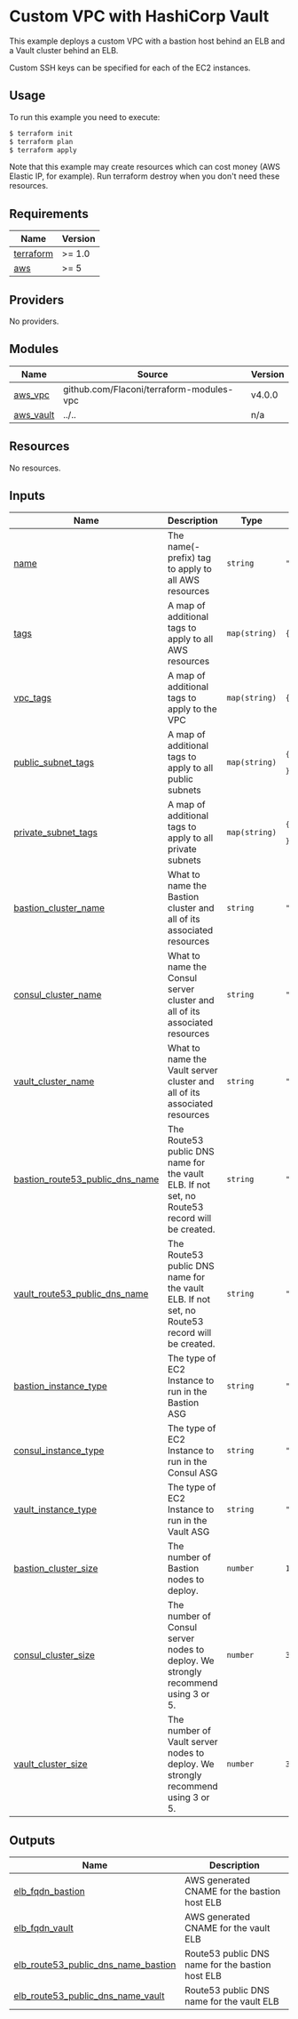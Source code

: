 # Custom VPC with HashiCorp Vault

This example deploys a custom VPC with a bastion host behind an ELB and a Vault cluster behind an
ELB.

Custom SSH keys can be specified for each of the EC2 instances.

## Usage

To run this example you need to execute:

```bash
$ terraform init
$ terraform plan
$ terraform apply
```

Note that this example may create resources which can cost money (AWS Elastic IP, for example). Run terraform destroy when you don't need these resources.

<!-- BEGINNING OF PRE-COMMIT-TERRAFORM DOCS HOOK -->
## Requirements

| Name | Version |
|------|---------|
| <a name="requirement_terraform"></a> [terraform](#requirement\_terraform) | >= 1.0 |
| <a name="requirement_aws"></a> [aws](#requirement\_aws) | >= 5 |

## Providers

No providers.

## Modules

| Name | Source | Version |
|------|--------|---------|
| <a name="module_aws_vpc"></a> [aws\_vpc](#module\_aws\_vpc) | github.com/Flaconi/terraform-modules-vpc | v4.0.0 |
| <a name="module_aws_vault"></a> [aws\_vault](#module\_aws\_vault) | ../.. | n/a |

## Resources

No resources.

## Inputs

| Name | Description | Type | Default | Required |
|------|-------------|------|---------|:--------:|
| <a name="input_name"></a> [name](#input\_name) | The name(-prefix) tag to apply to all AWS resources | `string` | `"vault"` | no |
| <a name="input_tags"></a> [tags](#input\_tags) | A map of additional tags to apply to all AWS resources | `map(string)` | `{}` | no |
| <a name="input_vpc_tags"></a> [vpc\_tags](#input\_vpc\_tags) | A map of additional tags to apply to the VPC | `map(string)` | `{}` | no |
| <a name="input_public_subnet_tags"></a> [public\_subnet\_tags](#input\_public\_subnet\_tags) | A map of additional tags to apply to all public subnets | `map(string)` | <pre>{<br>  "Visibility": "public"<br>}</pre> | no |
| <a name="input_private_subnet_tags"></a> [private\_subnet\_tags](#input\_private\_subnet\_tags) | A map of additional tags to apply to all private subnets | `map(string)` | <pre>{<br>  "Visibility": "private"<br>}</pre> | no |
| <a name="input_bastion_cluster_name"></a> [bastion\_cluster\_name](#input\_bastion\_cluster\_name) | What to name the Bastion cluster and all of its associated resources | `string` | `"vault-bastion"` | no |
| <a name="input_consul_cluster_name"></a> [consul\_cluster\_name](#input\_consul\_cluster\_name) | What to name the Consul server cluster and all of its associated resources | `string` | `"vault-consul"` | no |
| <a name="input_vault_cluster_name"></a> [vault\_cluster\_name](#input\_vault\_cluster\_name) | What to name the Vault server cluster and all of its associated resources | `string` | `"vault-vault"` | no |
| <a name="input_bastion_route53_public_dns_name"></a> [bastion\_route53\_public\_dns\_name](#input\_bastion\_route53\_public\_dns\_name) | The Route53 public DNS name for the vault ELB. If not set, no Route53 record will be created. | `string` | `""` | no |
| <a name="input_vault_route53_public_dns_name"></a> [vault\_route53\_public\_dns\_name](#input\_vault\_route53\_public\_dns\_name) | The Route53 public DNS name for the vault ELB. If not set, no Route53 record will be created. | `string` | `""` | no |
| <a name="input_bastion_instance_type"></a> [bastion\_instance\_type](#input\_bastion\_instance\_type) | The type of EC2 Instance to run in the Bastion ASG | `string` | `"t2.micro"` | no |
| <a name="input_consul_instance_type"></a> [consul\_instance\_type](#input\_consul\_instance\_type) | The type of EC2 Instance to run in the Consul ASG | `string` | `"t2.micro"` | no |
| <a name="input_vault_instance_type"></a> [vault\_instance\_type](#input\_vault\_instance\_type) | The type of EC2 Instance to run in the Vault ASG | `string` | `"t2.micro"` | no |
| <a name="input_bastion_cluster_size"></a> [bastion\_cluster\_size](#input\_bastion\_cluster\_size) | The number of Bastion nodes to deploy. | `number` | `1` | no |
| <a name="input_consul_cluster_size"></a> [consul\_cluster\_size](#input\_consul\_cluster\_size) | The number of Consul server nodes to deploy. We strongly recommend using 3 or 5. | `number` | `3` | no |
| <a name="input_vault_cluster_size"></a> [vault\_cluster\_size](#input\_vault\_cluster\_size) | The number of Vault server nodes to deploy. We strongly recommend using 3 or 5. | `number` | `3` | no |

## Outputs

| Name | Description |
|------|-------------|
| <a name="output_elb_fqdn_bastion"></a> [elb\_fqdn\_bastion](#output\_elb\_fqdn\_bastion) | AWS generated CNAME for the bastion host ELB |
| <a name="output_elb_fqdn_vault"></a> [elb\_fqdn\_vault](#output\_elb\_fqdn\_vault) | AWS generated CNAME for the vault ELB |
| <a name="output_elb_route53_public_dns_name_bastion"></a> [elb\_route53\_public\_dns\_name\_bastion](#output\_elb\_route53\_public\_dns\_name\_bastion) | Route53 public DNS name for the bastion host ELB |
| <a name="output_elb_route53_public_dns_name_vault"></a> [elb\_route53\_public\_dns\_name\_vault](#output\_elb\_route53\_public\_dns\_name\_vault) | Route53 public DNS name for the vault ELB |

<!-- END OF PRE-COMMIT-TERRAFORM DOCS HOOK -->
